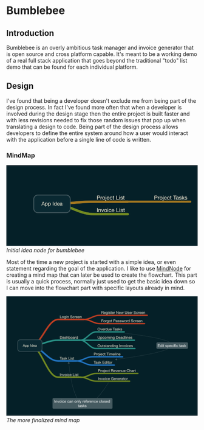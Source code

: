 # Bumblebee

## Introduction
Bumblebee is an overly ambitious task manager and invoice generator that is open source and cross platform capable. It's meant to be a working demo of a real full stack application that goes beyond the traditional "todo" list demo that can be found for each individual platform. 
 

## Design
I've found that being a developer doesn't exclude me from being part of the design process. In fact I've found more often that when a developer is involved during the design stage then the entire project is built faster and with less revisions needed to fix those random issues that pop up when translating a design to code. Being part of the design process allows developers to define the entire system around how a user would interact with the application before a single line of code is written. 


### MindMap
![MindNode starting point](images/MindNode_first_round.png)
*Initial idea node for bumblebee*

Most of the time a new project is started with a simple idea, or even statement regarding the goal of the application. I like to use [MindNode](https://mindnode.com) for creating a mind map that can later be used to create the flowchart. This part is usually a quick process, normally just used to get the basic idea down so I can move into the flowchart part with specific layouts already in mind. 

![MindNode near complete](images/MindNode_second_round.png)
*The more finalized mind map*


